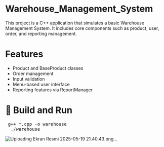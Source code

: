 # Warehouse_Management_System
This project is a C++ application that simulates a basic Warehouse Management System. It includes core components such as product, user, order, and reporting management.

# Features
- Product and BaseProduct classes
- Order management
- Input validation
- Menu-based user interface
- Reporting features via ReportManager

# 🚀 Build and Run
<pre lang="markdown"> g++ *.cpp -o warehouse 
  ./warehouse  </pre>


![Uploading Ekran Resmi 2025-05-19 21.40.43.png…]()

